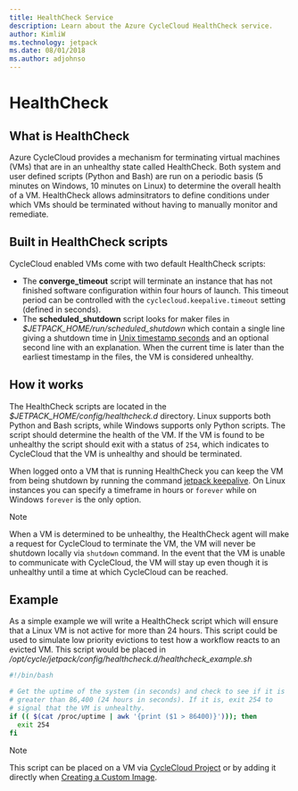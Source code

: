 ```yaml
---
title: HealthCheck Service
description: Learn about the Azure CycleCloud HealthCheck service.
author: KimliW
ms.technology: jetpack
ms.date: 08/01/2018
ms.author: adjohnso
---
```


# HealthCheck

## What is HealthCheck

Azure CycleCloud provides a mechanism for terminating virtual machines (VMs) that are in an unhealthy state called HealthCheck. Both system and user defined scripts (Python and Bash) are run on a periodic basis (5 minutes on Windows, 10 minutes on Linux) to determine the overall health of a VM. HealthCheck allows adminsitrators to define conditions under which VMs should be terminated without having to manually monitor and remediate.

##  Built in HealthCheck scripts

CycleCloud enabled VMs come with two default HealthCheck scripts:

* The **converge_timeout** script will terminate an instance that has not finished software configuration within four hours of launch. This timeout period can be controlled with the `cyclecloud.keepalive.timeout` setting (defined in seconds).
* The **scheduled_shutdown** script looks for maker files in _$JETPACK_HOME/run/scheduled_shutdown_ which contain a single line giving a shutdown time in [Unix timestamp seconds](https://en.wikipedia.org/wiki/Unix_time) and an optional second line with an explanation. When the current time is later than the earliest timestamp in the files, the VM is considered unhealthy.

## How it works

The HealthCheck scripts are located in the _$JETPACK_HOME/config/healthcheck.d_ directory. Linux supports both Python and Bash scripts, while Windows supports only Python scripts. The script should determine the health of the VM. If the VM is found to be unhealthy the script should exit with a status of `254`, which indicates to CycleCloud that the VM is unhealthy and should be terminated.

When logged onto a VM that is running HealthCheck you can keep the VM from being shutdown by running the command [jetpack keepalive](../jetpack.md#jetpack-keepalive). On Linux instances you can specify a timeframe in hours or `forever` while on Windows `forever` is the only option.

> [!NOTE]
> When a VM is determined to be unhealthy, the HealthCheck agent will make a request for CycleCloud to terminate the VM, the VM will never be shutdown locally via `shutdown` command. In the event that the VM is unable to communicate with CycleCloud, the VM will stay up even though it is unhealthy until a time at which CycleCloud can be reached.

## Example

As a simple example we will write a HealthCheck script which will ensure that a Linux VM is not active for more than 24 hours. This script could be used to simulate low priority evictions to test how a workflow reacts to an evicted VM. This script would be placed in _/opt/cycle/jetpack/config/healthcheck.d/healthcheck_example.sh_

```bash 
#!/bin/bash

# Get the uptime of the system (in seconds) and check to see if it is
# greater than 86,400 (24 hours in seconds). If it is, exit 254 to
# signal that the VM is unhealthy.
if (( $(cat /proc/uptime | awk '{print ($1 > 86400)}'))); then
  exit 254
fi
```

> [!NOTE] 
> This script can be placed on a VM via [CycleCloud Project](../projects.md) or by adding it directly when [Creating a Custom Image](create-custom-image.md).
